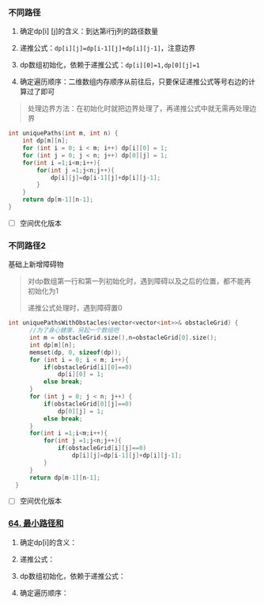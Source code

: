 ### 不同路径

1. 确定dp[i] [j]的含义：到达第i行j列的路径数量

2. 递推公式：`dp[i][j]=dp[i-1][j]+dp[i][j-1]`，注意边界
3. dp数组初始化，依赖于递推公式：`dp[i][0]=1,dp[0][j]=1`
4. 确定遍历顺序：二维数组内存顺序从前往后，只要保证递推公式等号右边的计算过了即可

> 处理边界方法：在初始化时就把边界处理了，再递推公式中就无需再处理边界

```c++
int uniquePaths(int m, int n) {
    int dp[m][n];
    for (int i = 0; i < m; i++) dp[i][0] = 1;
    for (int j = 0; j < n; j++) dp[0][j] = 1;
    for(int i =1;i<m;i++){
        for(int j =1;j<n;j++){
            dp[i][j]=dp[i-1][j]+dp[i][j-1];
        }
    }
    return dp[m-1][n-1];
}
```

- [ ] 空间优化版本

### 不同路径2

基础上新增障碍物

> 对dp数组第一行和第一列初始化时，遇到障碍以及之后的位置，都不能再初始化为1
>
> 递推公式处理时，遇到障碍置0

```c++
int uniquePathsWithObstacles(vector<vector<int>>& obstacleGrid) {
      //为了身心健康，另起一个数组吧
      int m = obstacleGrid.size(),n=obstacleGrid[0].size();
      int dp[m][n];
      memset(dp, 0, sizeof(dp));
      for (int i = 0; i < m; i++){
          if(obstacleGrid[i][0]==0)
              dp[i][0] = 1;
          else break;
      }   
      for (int j = 0; j < n; j++) {
          if(obstacleGrid[0][j]==0)
              dp[0][j] = 1;
          else break;
      }
      for(int i =1;i<m;i++){
          for(int j =1;j<n;j++){
              if(obstacleGrid[i][j]==0)
                  dp[i][j]=dp[i-1][j]+dp[i][j-1];
          }
      }
      return dp[m-1][n-1];
  }
```

- [ ] 空间优化版本

### [64. 最小路径和](https://leetcode.cn/problems/minimum-path-sum/)

1. 确定dp[i]的含义：

2. 递推公式：
3. dp数组初始化，依赖于递推公式：
4. 确定遍历顺序：